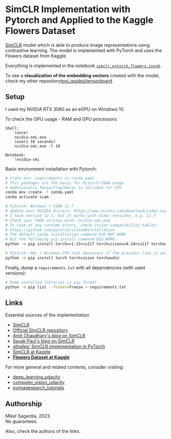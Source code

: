 # SimCLR Implementation with Pytorch and Applied to the Kaggle Flowers Dataset

[SimCLR](https://arxiv.org/abs/2002.05709) model which is able to produce image representations using contrastive learning. The model is implemented with PyTorch and uses the Flowers dataset from Kaggle.

Everything is implemented in the notebook [`simclr_pytorch_flowers.ipynb`](./simclr_pytorch_flowers.ipynb).

To see a **visualization of the embedding vectors** created with the model, check my other repository[tool_guides/tensorboard](https://github.com/mxagar/tool_guides/tree/master/tensorboard).

## Setup

I used my NVIDIA RTX 3060 as an eGPU on Windows 10.

To check the GPU usage - RAM and GPU processors:
	
	Shell:
		(once)
		nvidia-smi.exe
		(everz 10 seconds)
		nvidia-smi.exe -l 10

	Notebook:
		!nvidia-smi

Basic environment installation with Pytorch:

```bash
# Crate env: requirements in conda.yaml
# This packages are the basic for Pytorch-CUDA usage
# Additionally Tensorflow/Keras is included for CPU
conda env create -f conda.yaml
conda activate siam

# Pytorch: Windows + CUDA 11.7
# Update your NVIDIA drivers: https://www.nvidia.com/Download/index.aspx
# I have version 12.1, but it works with older versions, e.g. 11.7
# Check your CUDA version with: nvidia-smi.exe
# In case of any runtime errors, check vrsion compatibility tables:
# https://github.com/pytorch/vision#installation
# The default conda installation command DID NOT WORK
# But the following pip install command DID WORK
python -m pip install torch==1.13+cu117 torchvision==0.14+cu117 torchaudio torchtext==0.14 --index-url https://download.pytorch.org/whl/cu117

# Pytorch: Mac / Windows CPU (not necessary if the previous line is executed)
python -m pip install torch torchvision torchaudio
```

Finally, dump a `requirements.txt` with all dependencies (with used versions):

```bash
# Dump installed libraries in pip format
python -m pip list --format=freeze > requirements.txt
```

## Links

Essential sources of the implementation

- [SimCLR](https://arxiv.org/abs/2002.05709)
- [Official SimCLR repository](https://github.com/google-research/simclr)
- [Amit Chaudhary's blog on SimCLR](https://amitness.com/2020/03/illustrated-simclr/)
- [Sayak Paul's blog on SimCLR](https://wandb.ai/sayakpaul/simclr/reports/Towards-Self-Supervised-Image-Understanding-with-SimCLR--VmlldzoxMDI5NDM)
- [sthalles' SimCLR implementation in PyTorch](https://github.com/sthalles/SimCLR)
- [SimCLR at Kaggle](https://www.kaggle.com/code/aritrag/simclr)
- [**Flowers Dataset at Kaggle**](https://www.kaggle.com/datasets/imsparsh/flowers-dataset)

For more general and related contents, consider visiting:

- [deep_learning_udacity](https://github.com/mxagar/deep_learning_udacity)
- [computer_vision_udacity](https://github.com/mxagar/computer_vision_udacity)
- [pyimagesearch_tutorials](https://github.com/mxagar/pyimagesearch_tutorials)

## Authorship

Mikel Sagardia, 2023.  
No guarantees.

Also, check the authors of the links.
